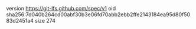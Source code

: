 version https://git-lfs.github.com/spec/v1
oid sha256:7d040b264cd00abf30b3e06fd70abb2ebb2ffe2143184ea95d80f5083d2451a4
size 274
